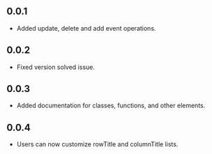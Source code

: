 ## 0.0.1

* Added update, delete and add event operations.

## 0.0.2

* Fixed version solved issue.

## 0.0.3

* Added documentation for classes, functions, and other elements.

## 0.0.4

* Users can now customize rowTitle and columnTitle lists.